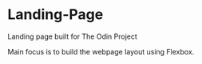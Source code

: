 # Landing-Page
Landing page built for The Odin Project

Main focus is to build the webpage layout using Flexbox.
